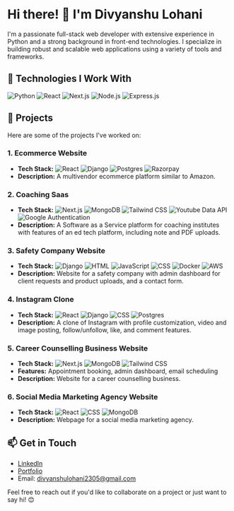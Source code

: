 # Hi there! 👋 I'm Divyanshu Lohani

I'm a passionate full-stack web developer with extensive experience in Python and a strong background in front-end technologies. I specialize in building robust and scalable web applications using a variety of tools and frameworks.

## 🚀 Technologies I Work With

![Python](https://img.shields.io/badge/-Python-3776AB?style=flat-square&logo=python&logoColor=white)
![React](https://img.shields.io/badge/-React-61DAFB?style=flat-square&logo=react&logoColor=white)
![Next.js](https://img.shields.io/badge/-Next.js-000000?style=flat-square&logo=next.js&logoColor=white)
![Node.js](https://img.shields.io/badge/-Node.js-339933?style=flat-square&logo=node.js&logoColor=white)
![Express.js](https://img.shields.io/badge/-Express.js-000000?style=flat-square&logo=express&logoColor=white)

## 💼 Projects

Here are some of the projects I've worked on:
### 1. Ecommerce Website
- **Tech Stack:** 
  ![React](https://img.shields.io/badge/-React-61DAFB?style=flat-square&logo=react&logoColor=white)
  ![Django](https://img.shields.io/badge/-Django-092E20?style=flat-square&logo=django&logoColor=white)
  ![Postgres](https://img.shields.io/badge/-Postgres-336791?style=flat-square&logo=postgresql&logoColor=white)
  ![Razorpay](https://img.shields.io/badge/-Razorpay-005FF9?style=flat-square&logo=razorpay&logoColor=white)
- **Description:** A multivendor ecommerce platform similar to Amazon.

### 2. Coaching Saas
- **Tech Stack:** 
  ![Next.js](https://img.shields.io/badge/-Next.js-000000?style=flat-square&logo=next.js&logoColor=white)
  ![MongoDB](https://img.shields.io/badge/-MongoDB-47A248?style=flat-square&logo=mongodb&logoColor=white)
  ![Tailwind CSS](https://img.shields.io/badge/-Tailwind_CSS-38B2AC?style=flat-square&logo=tailwind-css&logoColor=white)
  ![Youtube Data API](https://img.shields.io/badge/-Youtube_Data_API-FF0000?style=flat-square&logo=youtube&logoColor=white)
  ![Google Authentication](https://img.shields.io/badge/-Google_Authentication-4285F4?style=flat-square&logo=google&logoColor=white)
- **Description:** A Software as a Service platform for coaching institutes with features of an ed tech platform, including note and PDF uploads.

### 3. Safety Company Website
- **Tech Stack:** 
  ![Django](https://img.shields.io/badge/-Django-092E20?style=flat-square&logo=django&logoColor=white)
  ![HTML](https://img.shields.io/badge/-HTML-E34F26?style=flat-square&logo=html5&logoColor=white)
  ![JavaScript](https://img.shields.io/badge/-JavaScript-F7DF1E?style=flat-square&logo=javascript&logoColor=black)
  ![CSS](https://img.shields.io/badge/-CSS-1572B6?style=flat-square&logo=css3&logoColor=white)
  ![Docker](https://img.shields.io/badge/-Docker-2496ED?style=flat-square&logo=docker&logoColor=white)
  ![AWS](https://img.shields.io/badge/-AWS-232F3E?style=flat-square&logo=amazon-aws&logoColor=white)
- **Description:** Website for a safety company with admin dashboard for client requests and product uploads, and a contact form.

### 4. Instagram Clone
- **Tech Stack:** 
  ![React](https://img.shields.io/badge/-React-61DAFB?style=flat-square&logo=react&logoColor=white)
  ![Django](https://img.shields.io/badge/-Django-092E20?style=flat-square&logo=django&logoColor=white)
  ![CSS](https://img.shields.io/badge/-CSS-1572B6?style=flat-square&logo=css3&logoColor=white)
  ![Postgres](https://img.shields.io/badge/-Postgres-336791?style=flat-square&logo=postgresql&logoColor=white)
- **Description:** A clone of Instagram with profile customization, video and image posting, follow/unfollow, like, and comment features.

### 5. Career Counselling Business Website
- **Tech Stack:** 
  ![Next.js](https://img.shields.io/badge/-Next.js-000000?style=flat-square&logo=next.js&logoColor=white)
  ![MongoDB](https://img.shields.io/badge/-MongoDB-47A248?style=flat-square&logo=mongodb&logoColor=white)
  ![Tailwind CSS](https://img.shields.io/badge/-Tailwind_CSS-38B2AC?style=flat-square&logo=tailwind-css&logoColor=white)
- **Features:** Appointment booking, admin dashboard, email scheduling
- **Description:** Website for a career counselling business.

### 6. Social Media Marketing Agency Website
- **Tech Stack:** 
  ![React](https://img.shields.io/badge/-React-61DAFB?style=flat-square&logo=react&logoColor=white)
  ![CSS](https://img.shields.io/badge/-CSS-1572B6?style=flat-square&logo=css3&logoColor=white)
  ![MongoDB](https://img.shields.io/badge/-MongoDB-47A248?style=flat-square&logo=mongodb&logoColor=white)
- **Description:** Webpage for a social media marketing agency.

## 📫 Get in Touch

- [LinkedIn]([link-to-linkedin](https://www.linkedin.com/in/divyanshulohani/))
- [Portfolio](https://divyanshulohani.github.io/)
- Email: divyanshulohani2305@gmail.com

Feel free to reach out if you'd like to collaborate on a project or just want to say hi! 😊
